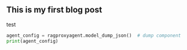 ## This is my first blog post
test
```python
agent_config = ragproxyagent.model_dump_json()  # dump component
print(agent_config)
```
